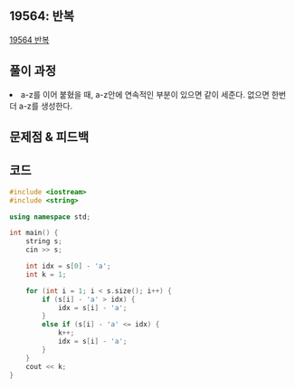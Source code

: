 ## 19564: 반복

[19564 반복](https://www.acmicpc.net/problem/19564)

## 풀이 과정
<li>a-z를 이어 붙혔을 때, a-z안에 연속적인 부분이 있으면 같이 세준다. 없으면 한번 더 a-z를 생성한다.</li>

## 문제점 & 피드백

## 코드
``` C++
#include <iostream>
#include <string>

using namespace std;

int main() {
	string s;
	cin >> s;

	int idx = s[0] - 'a';
	int k = 1;

	for (int i = 1; i < s.size(); i++) {
		if (s[i] - 'a' > idx) {
			idx = s[i] - 'a';
		}
		else if (s[i] - 'a' <= idx) {
			k++;
			idx = s[i] - 'a';
		}
	}
	cout << k;
}
```
